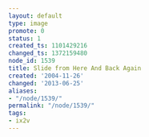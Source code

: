 ```yaml
---
layout: default
type: image
promote: 0
status: 1
created_ts: 1101429216
changed_ts: 1372159480
node_id: 1539
title: Slide from Here And Back Again
created: '2004-11-26'
changed: '2013-06-25'
aliases:
- "/node/1539/"
permalink: "/node/1539/"
tags:
- ix2v
---
```


